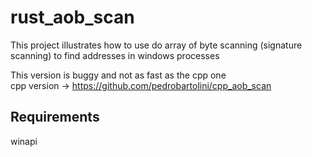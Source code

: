 
# rust_aob_scan

This project illustrates how to use do array of byte scanning (signature scanning) to find addresses in windows processes

This version is buggy and not as fast as the cpp one</br>
cpp version -> https://github.com/pedrobartolini/cpp_aob_scan


## Requirements
winapi


